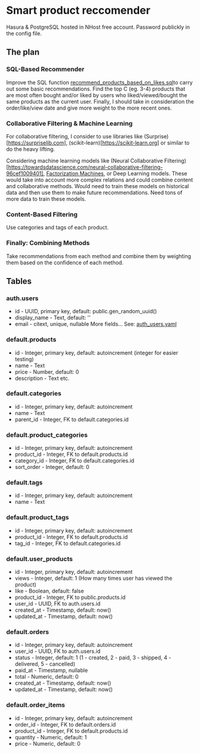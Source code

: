 # Smart product reccomender

Hasura & PostgreSQL hosted in NHost free account. Password publickly in the config file.

## The plan

### SQL-Based Recommender

Improve the SQL function [recommend_products_based_on_likes.sql](<SQL-Based Recommender/recommend_products_based_on_likes.sql>)to carry out some basic recommendations. Find the top C (eg. 3-4) products that are most often bought and/or liked by users who liked/viewed/bought the same products as the current user. Finally, I should take in consideration the order/like/view date and give more weight to the more recent ones.

### Collaborative Filtering & Machine Learning
For collaborative filtering, I consider to use libraries like (Surprise)[https://surpriselib.com], (scikit-learn)[https://scikit-learn.org] or similar to do the heavy lifting.

Considering machine learning models like (Neural Collaborative Filtering)[https://towardsdatascience.com/neural-collaborative-filtering-96cef1009401], [Factorization Machines](https://towardsdatascience.com/factorization-machines-for-item-recommendation-with-implicit-feedback-data-5655a7c749db), or Deep Learning models. These would take into account more complex relations and could combine content and collaborative methods. Would need to train these models on historical data and then use them to make future recommendations. Need tons of more data to train these models.

### Content-Based Filtering
Use categories and tags of each product.

### Finally: Combining Methods
Take recommendations from each method and combine them by weighting them based on the confidence of each method.

## Tables

### auth.users
* id - UUID, primary key, default: public.gen_random_uuid()
* display_name - Text, default: ''
* email - citext, unique, nullable
More fields... See: [auth_users.yaml](hasura/metadata/databases/default/tables/auth_users.yaml)

### default.products

* id - Integer, primary key, default: autoincrement (integer for easier testing)
* name - Text
* price - Number, default: 0
* description - Text
etc.

### default.categories
* id - Integer, primary key, default: autoincrement
* name - Text
* parent_id - Integer, FK to default.categories.id

### default.product_categories
* id - Integer, primary key, default: autoincrement
* product_id - Integer, FK to default.products.id
* category_id - Integer, FK to default.categories.id
* sort_order - Integer, default: 0

### default.tags
* id - Integer, primary key, default: autoincrement
* name - Text

### default.product_tags
* id - Integer, primary key, default: autoincrement
* product_id - Integer, FK to default.products.id
* tag_id - Integer, FK to default.categories.id

### default.user_products

* id - Integer, primary key, default: autoincrement
* views - Integer, default: 1 (How many times user has viewed the product)
* like - Boolean, default: false
* product_id - Integer, FK to public.products.id
* user_id - UUID, FK to auth.users.id
* created_at - Timestamp, default: now()
* updated_at - Timestamp, default: now()
  
### default.orders

* id - Integer, primary key, default: autoincrement
* user_id - UUID, FK to auth.users.id
* status - Integer, default: 1 (1 - created, 2 - paid, 3 - shipped, 4 - delivered, 5 - cancelled)
* paid_at - Timestamp, nullable
* total - Numeric, default: 0
* created_at - Timestamp, default: now()
* updated_at - Timestamp, default: now()

### default.order_items

* id - Integer, primary key, default: autoincrement
* order_id - Integer, FK to default.orders.id
* product_id - Integer, FK to default.products.id
* quantity - Numeric, default: 1
* price - Numeric, default: 0